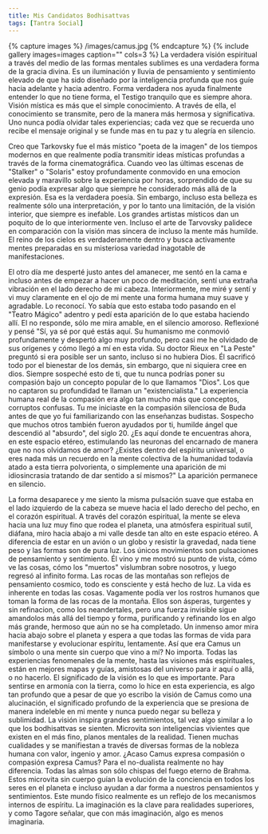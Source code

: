 ```yaml
---
title: Mis Candidatos Bodhisattvas
tags: [Tantra Social]
---
```


{% capture images %}
	/images/camus.jpg
{% endcapture %}
{% include gallery images=images caption="" cols=3 %}
La verdadera visión espiritual a través del medio de las formas mentales sublimes es una verdadera
forma de la gracia divina. Es un iluminación y lluvia de pensamiento y sentimiento elevado de que ha
sido diseñado por la inteligencia profunda que nos guíe hacia adelante y hacia adentro. Forma
verdadera nos ayuda finalmente entender lo que no tiene forma, el Testigo tranquilo que es siempre
ahora. Visión mística es más que el simple conocimiento. A través de ella, el conocimiento se transmite,
pero de la manera más hermosa y significativa. Uno nunca podía olvidar tales experiencias; cada vez
que se recuerda uno recibe el mensaje original y se funde mas en tu paz y tu alegría en silencio. 

Creo
que Tarkovsky fue el más místico "poeta de la imagen" de los tiempos modernos en que realmente
podía transmitir ideas místicas profundas a través de la forma cinematográfica. Cuando veo las últimas
escenas de "Stalker" o "Solaris" estoy profundamente conmovido en una emocion elevada y maravillo
sobre la experiencia por horas, sorprendido de que su genio podía expresar algo que siempre he
considerado más allá de la expresión. Esa es la verdadera poesía. Sin embargo, incluso esta belleza es
realmente sólo una interpretación, y por lo tanto una limitación, de la visión interior, que siempre es
inefable. Los grandes artistas místicos dan un poquito de lo que interiormente ven. Incluso el arte de
Tarvovsky palidece en comparación con la visión mas sincera de incluso la mente más humilde. El
reino de los cielos es verdaderamente dentro y busca activamente mentes preparadas en su misteriosa
variedad inagotable de manifestaciones.

El otro día me desperté justo antes del amanecer, me sentó en la cama e incluso antes de empezar a
hacer un poco de meditación, sentí una extraña vibración en el lado derecho de mi cabeza.
Interiormente, me miré y sentí y vi muy claramente en el ojo de mi mente una forma humana muy
suave y agradable. Lo reconocí. Yo sabía que esto estaba todo pasando en el "Teatro Mágico" adentro y
pedí esta aparición de lo que estaba haciendo allí. El no responde, sólo me mira amable, en el silencio
amoroso. Reflexioné y pensé "Sí, ya sé por qué estás aquí. Su humanismo me conmovió
profundamente y despertó algo muy profundo, pero casi me he olvidado de sus orígenes y cómo llegó a
mí en esta vida. Su doctor Rieux en "La Peste" preguntó si era posible ser un santo, incluso si no
hubiera Dios. Él sacrificó todo por el bienestar de los demás, sin embargo, que ni siquiera cree en dios.
Siempre sospeché esto de ti, que tu nunca podrías poner su compasión bajo un concepto popular de lo
que llamamos "Dios". Los que no captaron su profundidad te llaman un "existencialista." La
experiencia humana real de la compasión era algo tan mucho más que conceptos, corruptos confusas.
Tu me iniciaste en la compasión silenciosa de Buda antes de que yo fui familiarizando con las
enseñanzas budistas. Sospecho que muchos otros también fueron ayudados por ti, humilde ángel que
descendió al "absurdo", del siglo 20. ¿Es aquí donde te encuentras ahora, en este espacio etéreo,
estimulando las neuronas del encarnado de manera que no nos olvidamos de amor? ¿Existes dentro del
espíritu universal, o eres nada más un recuerdo en la mente colectiva de la humanidad todavía atado a
esta tierra polvorienta, o simplemente una aparición de mi idiosincrasia tratando de dar sentido a sí
mismos?" La aparición permanece en silencio.

La forma desaparece y me siento la misma pulsación suave que estaba en el lado izquierdo de la cabeza
se mueve hacia el lado derecho del pecho, en el corazón espiritual. A través del corazón espiritual, la
mente se eleva hacia una luz muy fino que rodea el planeta, una atmósfera espiritual sutil, diáfana, miro
hacia abajo a mi valle desde tan alto en este espacio etéreo. A diferencia de estar en un avión o un globo
y resistir la gravedad, nada tiene peso y las formas son de pura luz. Los únicos movimientos son
pulsaciones de pensamiento y sentimiento. Él vino y me mostró su punto de vista, cómo ve las cosas,
cómo los "muertos" vislumbran sobre nosotros, y luego regresó al infinito forma. Las rocas de las
montañas son reflejos de pensamiento cosmico, todo es consciente y está hecho de luz. La vida es
inherente en todas las cosas. Vagamente podía ver los rostros humanos que toman la forma de las rocas
de la montaña. Ellos son ásperas, turgentes y sin refinacion, como los neandertales, pero una fuerza
invisible sigue amandolos más allá del tiempo y forma, purificando y refinando los en algo más grande,
hermoso que aún no se ha completado. Un inmenso amor mira hacia abajo sobre el planeta y espera a
que todas las formas de vida para manifestarse y evolucionar espíritu, lentamente.
Así que era Camus un símbolo o una mente sin cuerpo que vino a mí? No importa. Todas las
experiencias fenomenales de la mente, hasta las visiones más espirituales, están en mejores mapas y
guías, amistosas del universo para ir aquí o allá, o no hacerlo. El significado de la visión es lo que es
importante. Para sentirse en armonía con la tierra, como lo hice en esta experiencia, es algo tan
profundo que a pesar de que yo escribo la visión de Camus como una alucinación, el significado
profundo de la experiencia que se presiona de manera indeleble en mi mente y nunca puedo negar su
belleza y sublimidad. La visión inspira grandes sentimientos, tal vez algo similar a lo que los
bodhisattvas se sienten. Microvita son inteligencias vivientes que existen en el más fino, planos
mentales de la realidad. Tienen muchas cualidades y se manifiestan a través de diversas formas de la
nobleza humana con valor, ingenio y amor. ¿Acaso Camus expresa compasión o compasión expresa
Camus? Para el no-dualista realmente no hay diferencia. Todas las almas son sólo chispas del fuego
eterno de Brahma. Estos microvita sin cuerpo guían la evolución de la conciencia en todos los seres en
el planeta e incluso ayudan a dar forma a nuestros pensamientos y sentimientos. Este mundo físico
realmente es un reflejo de los mecanismos internos de espíritu. La imaginación es la clave para
realidades superiores, y como Tagore señalar, que con más imaginación, algo es menos imaginaria.

